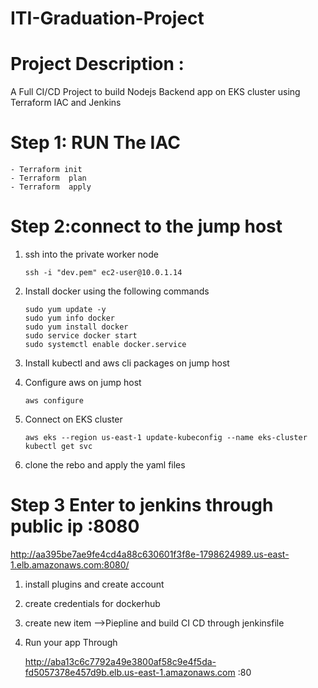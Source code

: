 # ITI-Graduation-Project

# Project Description :

A Full CI/CD Project to build Nodejs Backend app on EKS cluster using Terraform IAC and Jenkins


# Step 1: RUN The IAC 
```
- Terraform init 
- Terraform  plan
- Terraform  apply

```
# Step 2:connect to the jump host 

1) ssh into the private worker node 
   ```
   ssh -i "dev.pem" ec2-user@10.0.1.14
   ```
2) Install docker using the following commands
   ```
   sudo yum update -y
   sudo yum info docker
   sudo yum install docker
   sudo service docker start
   sudo systemctl enable docker.service
   ```
3) Install kubectl and aws cli packages on jump host 

4) Configure aws on jump host
   ```
   aws configure
   ```
5) Connect on EKS cluster
   ```
   aws eks --region us-east-1 update-kubeconfig --name eks-cluster
   kubectl get svc 
   ```
6) clone the rebo and apply the yaml files 

# Step 3 Enter to jenkins through public ip :8080
  http://aa395be7ae9fe4cd4a88c630601f3f8e-1798624989.us-east-1.elb.amazonaws.com:8080/
   
   1) install plugins and create account 
   2) create credentials for dockerhub
   3) create new item -->Piepline and build CI CD through jenkinsfile
   

     
   4) Run your app Through 
   
      http://aba13c6c7792a49e3800af58c9e4f5da-fd5057378e457d9b.elb.us-east-1.amazonaws.com :80
      
      











